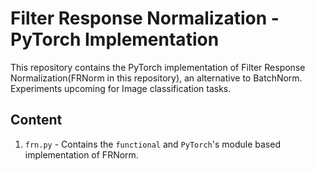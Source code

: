# Filter Response Normalization - PyTorch Implementation

This repository contains the PyTorch implementation of Filter Response Normalization(FRNorm in this repository), an alternative to BatchNorm. Experiments upcoming for Image classification tasks.

## Content

1. `frn.py` - Contains the `functional` and `PyTorch`'s module based implementation of FRNorm.